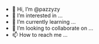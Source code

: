 - 👋 Hi, I’m @pazzyzy
- 👀 I’m interested in ...
- 🌱 I’m currently learning ...
- 💞️ I’m looking to collaborate on ...
- 📫 How to reach me ...

<!---
pazzyzy/pazzyzy is a ✨ special ✨ repository because its `README.md` (this file) appears on your GitHub profile.
You can click the Preview link to take a look at your changes.
--->
